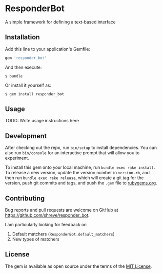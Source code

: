# ResponderBot

A simple framework for defining a text-based interface

## Installation

Add this line to your application's Gemfile:

```ruby
gem 'responder_bot'
```

And then execute:

    $ bundle

Or install it yourself as:

    $ gem install responder_bot

## Usage

TODO: Write usage instructions here

## Development

After checking out the repo, run `bin/setup` to install dependencies. You can also run `bin/console` for an interactive prompt that will allow you to experiment.

To install this gem onto your local machine, run `bundle exec rake install`. To release a new version, update the version number in `version.rb`, and then run `bundle exec rake release`, which will create a git tag for the version, push git commits and tags, and push the `.gem` file to [rubygems.org](https://rubygems.org).

## Contributing

Bug reports and pull requests are welcome on GitHub at https://github.com/shreve/responder_bot.

I am particularly looking for feedback on

1. Default matchers (`ResponderBot.default_matchers`)
2. New types of matchers

## License

The gem is available as open source under the terms of the [MIT License](https://opensource.org/licenses/MIT).
